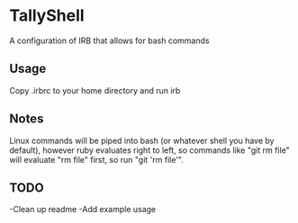 TallyShell
==========

A configuration of IRB that allows for bash commands

Usage
-----

Copy .irbrc to your home directory and run irb

Notes
-----

Linux commands will be piped into bash (or whatever shell you have by default),
      however ruby evaluates right to left, so commands like "git rm file" will
      evaluate "rm file" first, so run "git 'rm file'".

TODO
----

-Clean up readme
-Add example usage
